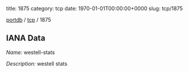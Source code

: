 title: 1875
category: tcp
date: 1970-01-01T00:00:00+0000
slug: tcp/1875

[portdb](/) / [tcp](/category/tcp.html) / 1875


## IANA Data

_Name:_ westell-stats

_Description:_ westell stats

